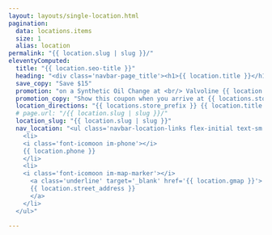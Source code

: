 ```yaml
---
layout: layouts/single-location.html
pagination:
  data: locations.items
  size: 1
  alias: location
permalink: "{{ location.slug | slug }}/"
eleventyComputed:
  title: "{{ location.seo-title }}"
  heading: "<div class='navbar-page_title'><h1>{{ location.title }}</h1><p>Oil Change Miami</p></div>"
  save_copy: "Save $15"
  promotion: "on a Synthetic Oil Change at <br/> Valvoline {{ location.title }}"
  promotion_copy: "Show this coupon when you arrive at {{ locations.store_prefix }} {{ location.title }} for your quick service oil change. Save the coupon image to your phone, open this web page, take a screenshot, or print it. Whatever is easiest for you!"
  location_directions: "{{ locations.store_prefix }} {{ location.title }} is {{ location.located_copy }} at <a class='text-bright-blue hover:text-bright-blue-saturated hover:underline' target='_blank' href='{{location.gmap}}'>{{ location.address }}</a>. Feel free to give us a call at {{ location.phone }}."
  # page.url: "/{{ location.slug | slug }}/"
  location_slug: "{{ location.slug | slug }}"
  nav_location: "<ul class='navbar-location-links flex-initial text-sm'>
    <li>
    <i class='font-icomoon im-phone'></i>
    {{ location.phone }}
    </li>
    <li>
    <i class='font-icomoon im-map-marker'></i>
      <a class='underline' target='_blank' href='{{ location.gmap }}'>
      {{ location.street_address }}
      </a>
    </li>
  </ul>"

---
```

